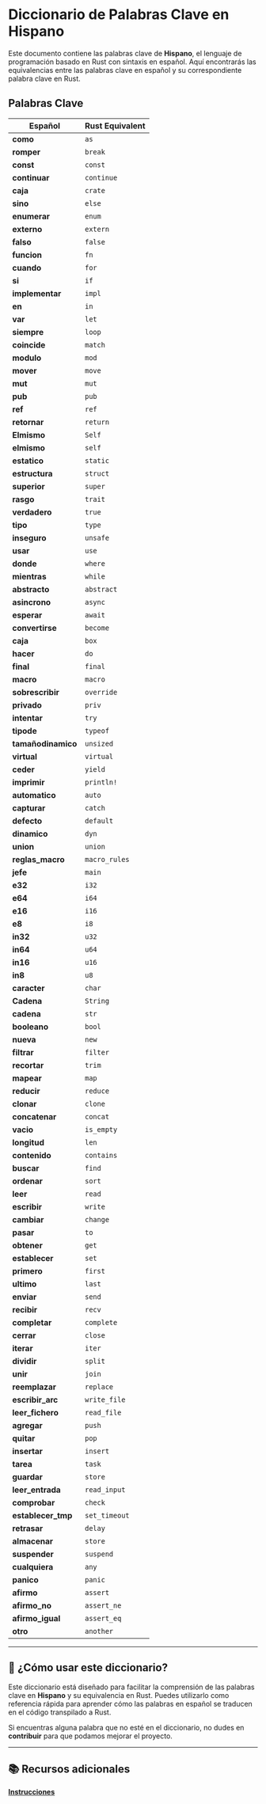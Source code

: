 # Diccionario de Palabras Clave en Hispano

Este documento contiene las palabras clave de **Hispano**, el lenguaje de programación basado en Rust con sintaxis en español. Aquí encontrarás las equivalencias entre las palabras clave en español y su correspondiente palabra clave en Rust.

## Palabras Clave

| Español            | Rust Equivalent       |
|--------------------|-----------------------|
| **como**           | `as`                  |
| **romper**         | `break`               |
| **const**          | `const`               |
| **continuar**      | `continue`            |
| **caja**           | `crate`               |
| **sino**           | `else`                |
| **enumerar**       | `enum`                |
| **externo**        | `extern`              |
| **falso**          | `false`               |
| **funcion**        | `fn`                  |
| **cuando**         | `for`                 |
| **si**             | `if`                  |
| **implementar**    | `impl`                |
| **en**             | `in`                  |
| **var**            | `let`                 |
| **siempre**        | `loop`                |
| **coincide**       | `match`               |
| **modulo**         | `mod`                 |
| **mover**          | `move`                |
| **mut**            | `mut`                 |
| **pub**            | `pub`                 |
| **ref**            | `ref`                 |
| **retornar**       | `return`              |
| **Elmismo**        | `Self`                |
| **elmismo**        | `self`                |
| **estatico**       | `static`              |
| **estructura**     | `struct`              |
| **superior**       | `super`               |
| **rasgo**          | `trait`               |
| **verdadero**      | `true`                |
| **tipo**           | `type`                |
| **inseguro**       | `unsafe`              |
| **usar**           | `use`                 |
| **donde**          | `where`               |
| **mientras**       | `while`               |
| **abstracto**      | `abstract`            |
| **asincrono**      | `async`               |
| **esperar**        | `await`               |
| **convertirse**    | `become`              |
| **caja**           | `box`                 |
| **hacer**          | `do`                  |
| **final**          | `final`               |
| **macro**          | `macro`               |
| **sobrescribir**   | `override`            |
| **privado**        | `priv`                |
| **intentar**       | `try`                 |
| **tipode**         | `typeof`              |
| **tamañodinamico** | `unsized`             |
| **virtual**        | `virtual`             |
| **ceder**          | `yield`               |
| **imprimir**       | `println!`            |
| **automatico**     | `auto`                |
| **capturar**       | `catch`               |
| **defecto**        | `default`             |
| **dinamico**       | `dyn`                 |
| **union**          | `union`               |
| **reglas_macro**   | `macro_rules`         |
| **jefe**           | `main`                |
| **e32**            | `i32`                 |
| **e64**            | `i64`                 |
| **e16**            | `i16`                 |
| **e8**             | `i8`                  |
| **in32**           | `u32`                 |
| **in64**           | `u64`                 |
| **in16**           | `u16`                 |
| **in8**            | `u8`                  |
| **caracter**       | `char`                |
| **Cadena**         | `String`              |
| **cadena**         | `str`                 |
| **booleano**       | `bool`                |
| **nueva**          | `new`                 |
| **filtrar**        | `filter`              |
| **recortar**       | `trim`                |
| **mapear**         | `map`                 |
| **reducir**        | `reduce`              |
| **clonar**         | `clone`               |
| **concatenar**     | `concat`              |
| **vacio**          | `is_empty`            |
| **longitud**       | `len`                 |
| **contenido**      | `contains`            |
| **buscar**         | `find`                |
| **ordenar**        | `sort`                |
| **leer**           | `read`                |
| **escribir**       | `write`               |
| **cambiar**        | `change`              |
| **pasar**          | `to`                  |
| **obtener**        | `get`                 |
| **establecer**     | `set`                 |
| **primero**        | `first`               |
| **ultimo**         | `last`                |
| **enviar**         | `send`                |
| **recibir**        | `recv`                |
| **completar**      | `complete`            |
| **cerrar**         | `close`               |
| **iterar**         | `iter`                |
| **dividir**        | `split`               |
| **unir**           | `join`                |
| **reemplazar**     | `replace`             |
| **escribir_arc** | `write_file`        |
| **leer_fichero**   | `read_file`           |
| **agregar**        | `push`                |
| **quitar**         | `pop`                 |
| **insertar**       | `insert`              |
| **tarea**          | `task`                |
| **guardar**        | `store`               |
| **leer_entrada**   | `read_input`          |
| **comprobar**      | `check`               |
| **establecer_tmp** | `set_timeout`      |
| **retrasar**       | `delay`               |
| **almacenar**      | `store`               |
| **suspender**      | `suspend`             |
| **cualquiera**     | `any`                 |
| **panico**         | `panic`               |
| **afirmo**         | `assert`              |
| **afirmo_no**      | `assert_ne`           |
| **afirmo_igual**   | `assert_eq`           |
| **otro**           | `another`             |

---

## 🤖 ¿Cómo usar este diccionario?

Este diccionario está diseñado para facilitar la comprensión de las palabras clave en **Hispano** y su equivalencia en Rust. Puedes utilizarlo como referencia rápida para aprender cómo las palabras en español se traducen en el código transpilado a Rust.

Si encuentras alguna palabra que no esté en el diccionario, no dudes en **contribuir** para que podamos mejorar el proyecto.

---

## 📚 Recursos adicionales
[**Instrucciones**](./README.md)

